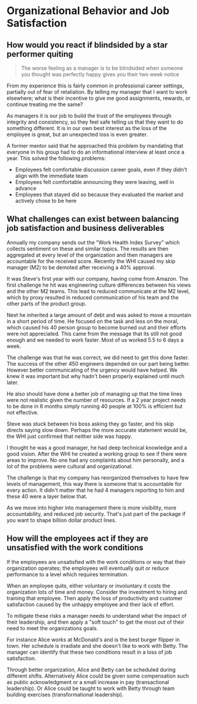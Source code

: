 # Organizational Behavior and Job Satisfaction

## How would you react if blindsided by a star performer quiting

> The worse feeling as a manager is to be blindsided when someone you thought was perfectly happy gives you their two week notice

From my experience this is fairly common in professional career settings, partially out of fear of retaliation. By telling my manager that I want to work elsewhere; what is their incentive to give me good assignments, rewards, or continue treating me the same?

As managers it is our job to build the trust of the employees through integrity and consistency, so they feel safe telling us that they want to do something different. It is in our own best interest as the loss of the employee is great, but an unexpected loss is even greater.

A former mentor said that he approached this problem by mandating that everyone in his group had to do an informational interview at least once a year. This solved the following problems:

- Employees felt comfortable discussion career goals, even if they didn't align with the immediate team
- Employees felt comfortable announcing they were leaving, well in advance
- Employees that stayed did so because they evaluated the market and actively chose to be here

## What challenges can exist between balancing job satisfaction and business deliverables

Annually my company sends out the "Work Health Index Survey" which collects sentiment on these and similar topics. The results are then aggregated at every level of the organization and then managers are accountable for the received score. Recently the WHI caused my skip manager (M2) to be demoted after receiving a 40% approval.

It was Steve's first year with our company, having come from Amazon. The first challenge he hit was engineering culture differences between his views and the other M2 teams. This lead to reduced communicate at the M2 level, which by proxy resulted in reduced communication of his team and the other parts of the product group.

Next he inherited a large amount of debt and was asked to move a mountain in a short period of time. He focused on the task and less on the moral, which caused his 40 person group to become burned out and their efforts were not appreciated. This came from the message that its still not good enough and we needed to work faster. Most of us worked 5.5 to 6 days a week.

The challenge was that he was correct, we did need to get this done faster. The success of the other 450 engineers depended on our part being better. However better communicating of the urgency would have helped. We knew it was important but why hadn't been properly explained until much later.

He also should have done a better job of managing up that the time lines were not realistic given the number of resources. If a 2 year project needs to be done in 6 months simply running 40 people at 100% is efficient but not effective.

Steve was stuck between his boss asking they go faster, and his skip directs saying slow down. Perhaps the more accurate statement would be, the WHI just confirmed that neither side was happy.

I thought he was a good manager, he had deep technical knowledge and a good vision. After the WHI he created a working group to see if there were areas to improve. No one had any complaints about him personally, and a lot of the problems were cultural and organizational.  

The challenge is that my company has reorganized themselves to have few levels of management, this way there is someone that is accountable for every action. It didn't matter that he had 4 managers reporting to him and these 40 were a layer below that.

As we move into higher into management there is more visibility, more accountability, and reduced job security. That's just part of the package if you want to shape billion dollar product lines.

## How will the employees act if they are unsatisfied with the work conditions

If the employees are unsatisfied with the work conditions or way that their organization operates; the employees will eventually quit or reduce performance to a level which requires termination.

When an employee quits, either voluntary or involuntary it costs the organization lots of time and money. Consider the investment to hiring and training that employee. Then apply the loss of productivity and customer satisfaction caused by the unhappy employee and their lack of effort.

To mitigate these risks a manager needs to understand what the impact of their leadership, and then apply a "soft touch" to get the most out of their need to meet the organizations goals.

For instance Alice works at McDonald's and is the best burger flipper in town. Her schedule is irradiate and she doesn't like to work with Betty. The manager can identify that these two conditions result in a loss of job satisfaction.

Through better organization, Alice and Betty can be scheduled during different shifts. Alternatively Alice could be given some compensation such as public acknowledgment or a small increase in pay (transactional leadership). Or Alice could be taught to work with Betty through team building exercises (transformational leadership).
